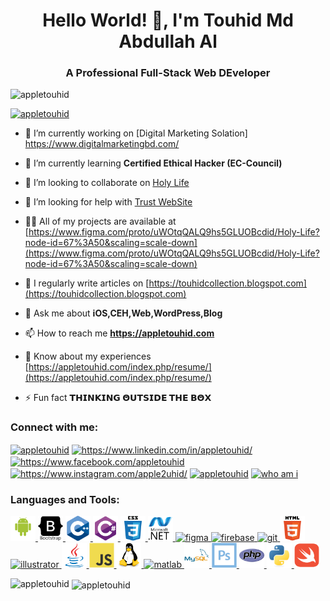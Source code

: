 <h1 align="center">Hello World! 👋, I'm Touhid Md Abdullah Al</h1>
<h3 align="center">A Professional Full-Stack Web DEveloper</h3>

<p align="left"> <img src="https://komarev.com/ghpvc/?username=appletouhid&label=Profile%20views&color=0e75b6&style=flat" alt="appletouhid" /> </p>

<p align="left"> <a href="https://twitter.com/appletouhid" target="blank"><img src="https://img.shields.io/twitter/follow/appletouhid?logo=twitter&style=for-the-badge" alt="appletouhid" /></a> </p>

- 🔭 I’m currently working on [Digital Marketing Solation] https://www.digitalmarketingbd.com/

- 🌱 I’m currently learning **Certified Ethical Hacker (EC-Council)**

- 👯 I’m looking to collaborate on [Holy Life](https://www.figma.com/proto/uWOtqQALQ9hs5GLUOBcdid/Holy-Life?node-id=67%3A50&scaling=scale-down)

- 🤝 I’m looking for help with [Trust WebSite](https://sahanutrust.org)

- 👨‍💻 All of my projects are available at [https://www.figma.com/proto/uWOtqQALQ9hs5GLUOBcdid/Holy-Life?node-id=67%3A50&scaling=scale-down](https://www.figma.com/proto/uWOtqQALQ9hs5GLUOBcdid/Holy-Life?node-id=67%3A50&scaling=scale-down)

- 📝 I regularly write articles on [https://touhidcollection.blogspot.com](https://touhidcollection.blogspot.com)

- 💬 Ask me about **iOS,CEH,Web,WordPress,Blog**

- 📫 How to reach me **https://appletouhid.com**

- 📄 Know about my experiences [https://appletouhid.com/index.php/resume/](https://appletouhid.com/index.php/resume/)

- ⚡ Fun fact **𝗧𝗛𝗜𝗡𝗞𝗜𝗡𝗚 𝝝𝗨𝗧𝗦𝗜𝗗𝗘 𝗧𝗛𝗘 𝗕𝝝𝗫**

<h3 align="left">Connect with me:</h3>
<p align="left">
<a href="https://twitter.com/appletouhid" target="blank"><img align="center" src="https://raw.githubusercontent.com/rahuldkjain/github-profile-readme-generator/master/src/images/icons/Social/twitter.svg" alt="appletouhid" height="30" width="40" /></a>
<a href="https://linkedin.com/in/https://www.linkedin.com/in/appletouhid/" target="blank"><img align="center" src="https://raw.githubusercontent.com/rahuldkjain/github-profile-readme-generator/master/src/images/icons/Social/linked-in-alt.svg" alt="https://www.linkedin.com/in/appletouhid/" height="30" width="40" /></a>
<a href="https://fb.com/https://www.facebook.com/appletouhid" target="blank"><img align="center" src="https://raw.githubusercontent.com/rahuldkjain/github-profile-readme-generator/master/src/images/icons/Social/facebook.svg" alt="https://www.facebook.com/appletouhid" height="30" width="40" /></a>
<a href="https://instagram.com/https://www.instagram.com/apple2uhid/" target="blank"><img align="center" src="https://raw.githubusercontent.com/rahuldkjain/github-profile-readme-generator/master/src/images/icons/Social/instagram.svg" alt="https://www.instagram.com/apple2uhid/" height="30" width="40" /></a>
<a href="https://www.youtube.com/c/appletouhid" target="blank"><img align="center" src="https://raw.githubusercontent.com/rahuldkjain/github-profile-readme-generator/master/src/images/icons/Social/youtube.svg" alt="appletouhid" height="30" width="40" /></a>
<a href="https://www.hackerrank.com/who am i" target="blank"><img align="center" src="https://raw.githubusercontent.com/rahuldkjain/github-profile-readme-generator/master/src/images/icons/Social/hackerrank.svg" alt="who am i" height="30" width="40" /></a>
</p>

<h3 align="left">Languages and Tools:</h3>
<p align="left"> <a href="https://developer.android.com" target="_blank" rel="noreferrer"> <img src="https://raw.githubusercontent.com/devicons/devicon/master/icons/android/android-original-wordmark.svg" alt="android" width="40" height="40"/> </a> <a href="https://getbootstrap.com" target="_blank" rel="noreferrer"> <img src="https://raw.githubusercontent.com/devicons/devicon/master/icons/bootstrap/bootstrap-plain-wordmark.svg" alt="bootstrap" width="40" height="40"/> </a> <a href="https://www.w3schools.com/cpp/" target="_blank" rel="noreferrer"> <img src="https://raw.githubusercontent.com/devicons/devicon/master/icons/cplusplus/cplusplus-original.svg" alt="cplusplus" width="40" height="40"/> </a> <a href="https://www.w3schools.com/cs/" target="_blank" rel="noreferrer"> <img src="https://raw.githubusercontent.com/devicons/devicon/master/icons/csharp/csharp-original.svg" alt="csharp" width="40" height="40"/> </a> <a href="https://www.w3schools.com/css/" target="_blank" rel="noreferrer"> <img src="https://raw.githubusercontent.com/devicons/devicon/master/icons/css3/css3-original-wordmark.svg" alt="css3" width="40" height="40"/> </a> <a href="https://dotnet.microsoft.com/" target="_blank" rel="noreferrer"> <img src="https://raw.githubusercontent.com/devicons/devicon/master/icons/dot-net/dot-net-original-wordmark.svg" alt="dotnet" width="40" height="40"/> </a> <a href="https://www.figma.com/" target="_blank" rel="noreferrer"> <img src="https://www.vectorlogo.zone/logos/figma/figma-icon.svg" alt="figma" width="40" height="40"/> </a> <a href="https://firebase.google.com/" target="_blank" rel="noreferrer"> <img src="https://www.vectorlogo.zone/logos/firebase/firebase-icon.svg" alt="firebase" width="40" height="40"/> </a> <a href="https://git-scm.com/" target="_blank" rel="noreferrer"> <img src="https://www.vectorlogo.zone/logos/git-scm/git-scm-icon.svg" alt="git" width="40" height="40"/> </a> <a href="https://www.w3.org/html/" target="_blank" rel="noreferrer"> <img src="https://raw.githubusercontent.com/devicons/devicon/master/icons/html5/html5-original-wordmark.svg" alt="html5" width="40" height="40"/> </a> <a href="https://www.adobe.com/in/products/illustrator.html" target="_blank" rel="noreferrer"> <img src="https://www.vectorlogo.zone/logos/adobe_illustrator/adobe_illustrator-icon.svg" alt="illustrator" width="40" height="40"/> </a> <a href="https://www.java.com" target="_blank" rel="noreferrer"> <img src="https://raw.githubusercontent.com/devicons/devicon/master/icons/java/java-original.svg" alt="java" width="40" height="40"/> </a> <a href="https://developer.mozilla.org/en-US/docs/Web/JavaScript" target="_blank" rel="noreferrer"> <img src="https://raw.githubusercontent.com/devicons/devicon/master/icons/javascript/javascript-original.svg" alt="javascript" width="40" height="40"/> </a> <a href="https://www.linux.org/" target="_blank" rel="noreferrer"> <img src="https://raw.githubusercontent.com/devicons/devicon/master/icons/linux/linux-original.svg" alt="linux" width="40" height="40"/> </a> <a href="https://www.mathworks.com/" target="_blank" rel="noreferrer"> <img src="https://upload.wikimedia.org/wikipedia/commons/2/21/Matlab_Logo.png" alt="matlab" width="40" height="40"/> </a> <a href="https://www.mysql.com/" target="_blank" rel="noreferrer"> <img src="https://raw.githubusercontent.com/devicons/devicon/master/icons/mysql/mysql-original-wordmark.svg" alt="mysql" width="40" height="40"/> </a> <a href="https://www.photoshop.com/en" target="_blank" rel="noreferrer"> <img src="https://raw.githubusercontent.com/devicons/devicon/master/icons/photoshop/photoshop-line.svg" alt="photoshop" width="40" height="40"/> </a> <a href="https://www.php.net" target="_blank" rel="noreferrer"> <img src="https://raw.githubusercontent.com/devicons/devicon/master/icons/php/php-original.svg" alt="php" width="40" height="40"/> </a> <a href="https://www.python.org" target="_blank" rel="noreferrer"> <img src="https://raw.githubusercontent.com/devicons/devicon/master/icons/python/python-original.svg" alt="python" width="40" height="40"/> </a> <a href="https://developer.apple.com/swift/" target="_blank" rel="noreferrer"> <img src="https://raw.githubusercontent.com/devicons/devicon/master/icons/swift/swift-original.svg" alt="swift" width="40" height="40"/> </a> </p>

<p><img align="left" src="https://github-readme-stats.vercel.app/api/top-langs?username=appletouhid&show_icons=true&locale=en&layout=compact" alt="appletouhid" /></p>

<p>&nbsp;<img align="center" src="https://github-readme-stats.vercel.app/api?username=appletouhid&show_icons=true&locale=en" alt="appletouhid" /></p>
